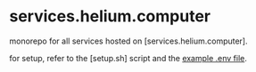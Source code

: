 # services.helium.computer

monorepo for all services hosted on [services.helium.computer].

for setup, refer to the [setup.sh] script and the [example .env file](.env.example).
